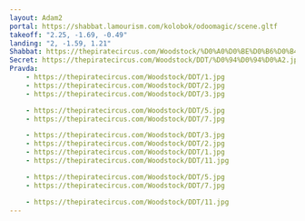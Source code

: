 ```yaml
---
layout: Adam2
portal: https://shabbat.lamourism.com/kolobok/odoomagic/scene.gltf
takeoff: "2.25, -1.69, -0.49"
landing: "2, -1.59, 1.21"
Shabbat: https://thepiratecircus.com/Woodstock/%D0%A0%D0%BE%D0%B6%D0%B4%D0%B5%D1%81%D1%82%D0%B2%D0%BE.mp4
Secret: https://thepiratecircus.com/Woodstock/DDT/%D0%94%D0%94%D0%A2.jpg
Pravda:
    - https://thepiratecircus.com/Woodstock/DDT/1.jpg
    - https://thepiratecircus.com/Woodstock/DDT/2.jpg
    - https://thepiratecircus.com/Woodstock/DDT/3.jpg

    - https://thepiratecircus.com/Woodstock/DDT/5.jpg
    - https://thepiratecircus.com/Woodstock/DDT/7.jpg

    - https://thepiratecircus.com/Woodstock/DDT/3.jpg
    - https://thepiratecircus.com/Woodstock/DDT/2.jpg
    - https://thepiratecircus.com/Woodstock/DDT/1.jpg
    - https://thepiratecircus.com/Woodstock/DDT/11.jpg

    - https://thepiratecircus.com/Woodstock/DDT/5.jpg
    - https://thepiratecircus.com/Woodstock/DDT/7.jpg

    - https://thepiratecircus.com/Woodstock/DDT/11.jpg
---
```

